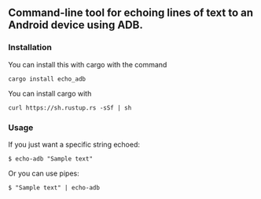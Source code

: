 ## Command-line tool for echoing lines of text to an Android device using ADB.

### Installation

You can install this with cargo with the command

```
cargo install echo_adb
```

You can install cargo with

```
curl https://sh.rustup.rs -sSf | sh
```

### Usage

If you just want a specific string echoed:

```
$ echo-adb "Sample text"
```

Or you can use pipes:

```
$ "Sample text" | echo-adb
```
